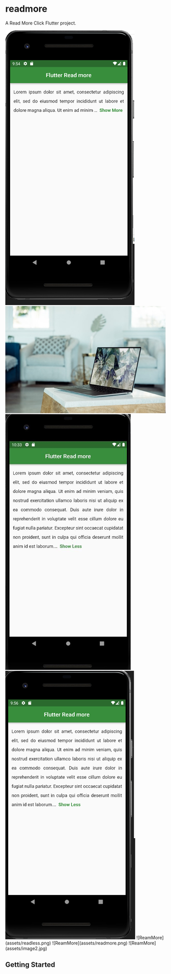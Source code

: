 # readmore

A Read More Click Flutter project.

<img alt="readmore" src="assets/readmore.png">
<img alt="readmore" src="assets/image2.jpg">
<img alt="readmore" src="assets\showless.JPG">
<img alt="readless" src="assets/readless.png">
![ReamMore](assets/readless.png)
![ReamMore](assets/readmore.png)
![ReamMore](assets/image2.jpg)

## Getting Started
